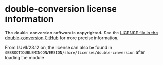 # double-conversion license information

The double-conversion software is copyrighted. See the
[LICENSE file in the double-conversion GitHub](https://github.com/google/double-conversion/blob/master/LICENSE)
for more precise information.

From LUMI/23.12 on, the license can also be found in
`$EBROOTDOUBLEMINCONVERSION/share/licenses/double-conversion`
after loading the module
